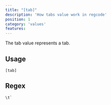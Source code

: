 ```yaml
---
title: "[tab]"
description: 'How tabs value work in regcode'
position: 1
category: 'values'
features:
---
```


The tab value represents a tab. 

## Usage

`[tab]`
## Regex

```
\t`
```
